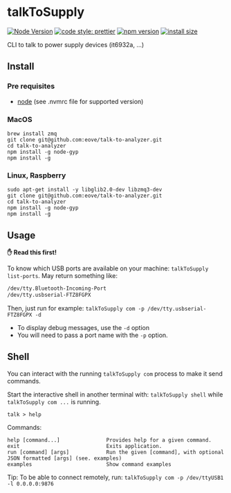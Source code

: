 # talkToSupply 
[![Node Version](https://img.shields.io/badge/node-%3E=8.11.2-brightgreen.svg)]()
[![code style: prettier](https://img.shields.io/badge/code_style-prettier-ff69b4.svg?style=flat-square)](https://github.com/prettier/prettier)
[![npm version](https://badge.fury.io/js/%40eove%2Ftalk-to-supply.svg)](https://badge.fury.io/js/%40eove%2Ftalk-to-supply) [![install size](https://packagephobia.now.sh/badge?p=@eove/talk-to-supply)](https://packagephobia.now.sh/result?p=@eove/talk-to-supply)

CLI to talk to power supply devices (it6932a, ...)

## Install

### Pre requisites

- [node](https://nodejs.org/en/download/package-manager/) (see .nvmrc file for supported version)

### MacOS

```
brew install zmq
git clone git@github.com:eove/talk-to-analyzer.git
cd talk-to-analyzer
npm install -g node-gyp
npm install -g
```

### Linux, Raspberry

```
sudo apt-get install -y libglib2.0-dev libzmq3-dev
git clone git@github.com:eove/talk-to-analyzer.git
cd talk-to-analyzer
npm install -g node-gyp
npm install -g
```

## Usage

**✋ Read this first!**

To know which USB ports are available on your machine: `talkToSupply list-ports`. May return something like:

```bash
/dev/tty.Bluetooth-Incoming-Port
/dev/tty.usbserial-FTZ8FGPX
```

Then, just run for example: `talkToSupply com -p /dev/tty.usbserial-FTZ8FGPX -d`

- To display debug messages, use the `-d` option
- You will need to pass a port name with the `-p` option.

## Shell

You can interact with the running `talkToSupply com` process to make it send commands.

Start the interactive shell in another terminal with: `talkToSupply shell` while `talkToSupply com ...` is running.

    talk > help

Commands:

    help [command...]               Provides help for a given command.
    exit                            Exits application.
    run [command] [args]            Run the given [command], with optional JSON formatted [args] (see. examples)
    examples                        Show command examples

Tip: To be able to connect remotely, run: `talkToSupply com -p /dev/ttyUSB1 -l 0.0.0.0:9876`
